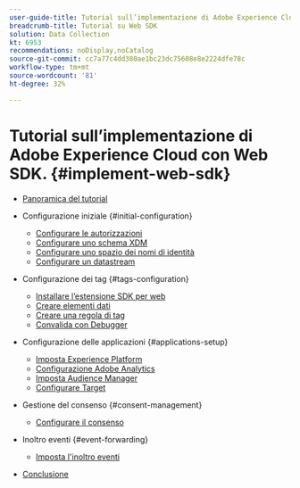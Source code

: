 ```yaml
---
user-guide-title: Tutorial sull’implementazione di Adobe Experience Cloud con Web SDK
breadcrumb-title: Tutorial su Web SDK
solution: Data Collection
kt: 6953
recommendations: noDisplay,noCatalog
source-git-commit: cc7a77c4dd380ae1bc23dc75608e8e2224dfe78c
workflow-type: tm+mt
source-wordcount: '81'
ht-degree: 32%

---
```



# Tutorial sull’implementazione di Adobe Experience Cloud con Web SDK. {#implement-web-sdk}

+ [Panoramica del tutorial](overview.md)
+ Configurazione iniziale {#initial-configuration}
   + [Configurare le autorizzazioni](configure-permissions.md)
   + [Configurare uno schema XDM](configure-schemas.md)
   + [Configurare uno spazio dei nomi di identità](configure-identities.md)
   + [Configurare un datastream](configure-datastream.md)

+ Configurazione dei tag {#tags-configuration}
   + [Installare l’estensione SDK per web](install-web-sdk.md)
   + [Creare elementi dati](create-data-elements.md)
   + [Creare una regola di tag](create-tag-rule.md)
   + [Convalida con Debugger](validate-with-debugger.md)

+ Configurazione delle applicazioni {#applications-setup}
   + [Imposta Experience Platform](setup-experience-platform.md)
   + [Configurazione Adobe Analytics](setup-analytics.md)
   + [Imposta Audience Manager](setup-audience-manager.md)
   + [Configurare Target](setup-target.md)

+ Gestione del consenso {#consent-management}
   + [Configurare il consenso](setup-consent.md)

+ Inoltro eventi {#event-forwarding}
   + [Imposta l&#39;inoltro eventi](setup-event-forwarding.md)

+ [Conclusione](conclusion.md)

